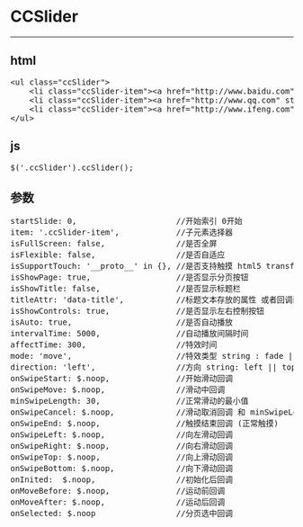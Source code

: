 # CCSlider

---

## html
<pre>
&lt;ul class="ccSlider"&gt;
    &lt;li class="ccSlider-item"&gt;&lt;a href="http://www.baidu.com" style="background-color:#333"&gt;&lt;/a&gt;&lt;/li&gt;
    &lt;li class="ccSlider-item"&gt;&lt;a href="http://www.qq.com" style="background-color: blue"&gt;&lt;/a&gt;&lt;/li&gt;
    &lt;li class="ccSlider-item"&gt;&lt;a href="http://www.ifeng.com" style="background-color: green"&gt;&lt;/a&gt;&lt;/li&gt;
&lt;/ul&gt;
</pre>

## js
<pre>
$('.ccSlider').ccSlider();
</pre>

## 参数
<pre>
startSlide: 0,                     //开始索引 0开始
item: '.ccSlider-item',            //子元素选择器
isFullScreen: false,               //是否全屏
isFlexible: false,                 //是否自适应
isSupportTouch: '__proto__' in {}, //是否支持触摸 html5 transform:
isShowPage: true,                  //是否显示分页按钮
isShowTitle: false,                //是否显示标题栏
titleAttr: 'data-title',           //标题文本存放的属性 或者回调函数(需要返回值)
isShowControls: true,              //是否显示左右控制按钮
isAuto: true,                      //是否自动播放
intervalTime: 5000,                //自动播放间隔时间
affectTime: 300,                   //特效时间 
mode: 'move',                      //特效类型 string : fade || move
direction: 'left',                 //方向 string: left || top
onSwipeStart: $.noop,              //开始滑动回调
onSwipeMove: $.noop,               //滑动中回调
minSwipeLength: 30,                //正常滑动的最小值
onSwipeCancel: $.noop,             //滑动取消回调 和 minSwipeLength值有关
onSwipeEnd: $.noop,                //触摸结束回调 (正常触摸) 
onSwipeLeft: $.noop,               //向左滑动回调
onSwipeRight: $.noop,              //向右滑动回调
onSwipeTop: $.noop,                //向上滑动回调
onSwipeBottom: $.noop,             //向下滑动回调
onInited:  $.noop,                 //初始化后回调
onMoveBefore: $.noop,              //运动前回调
onMoveAfter: $.noop,               //运动后回调
onSelected: $.noop                 //分页选中回调
</pre>
